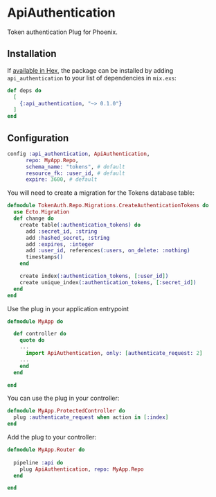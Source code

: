 # ApiAuthentication

Token authentication Plug for Phoenix.

## Installation

If [available in Hex](https://hex.pm/docs/publish), the package can be installed
by adding `api_authentication` to your list of dependencies in `mix.exs`:

```elixir
def deps do
  [
    {:api_authentication, "~> 0.1.0"}
  ]
end
```

## Configuration

```elixir
config :api_authentication, ApiAuthentication,
      repo: MyApp.Repo,
      schema_name: "tokens", # default
      resource_fk: :user_id, # default
      expire: 3600, # default        
```

You will need to create a migration for the Tokens database table:

```elixir
defmodule TokenAuth.Repo.Migrations.CreateAuthenticationTokens do
  use Ecto.Migration
  def change do
    create table(:authentication_tokens) do
      add :secret_id, :string
      add :hashed_secret, :string
      add :expires, :integer
      add :user_id, references(:users, on_delete: :nothing)
      timestamps()
    end

    create index(:authentication_tokens, [:user_id])
    create unique_index(:authentication_tokens, [:secret_id])
  end
end
```

Use the plug in your application entrypoint

```elixir
defmodule MyApp do

  def controller do
    quote do
    ...
      import ApiAuthentication, only: [authenticate_request: 2] 
    ...
    end
  end

end
```

You can use the plug in your controller:

```elixir
defmodule MyApp.ProtectedController do
  plug :authenticate_request when action in [:index]
end
```

Add the plug to your controller:

```elixir
defmodule MyApp.Router do
  
  pipeline :api do
    plug ApiAuthentication, repo: MyApp.Repo
  end

end
```
